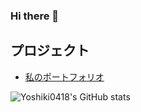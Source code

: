 ### Hi there 👋


## プロジェクト
- [私のポートフォリオ](https://github.com/Yoshiki0418/portfolio)

![Yoshiki0418's GitHub stats](https://github-readme-stats.vercel.app/api?username=Yoshiki0418&show_icons=true)







<!--
**Yoshiki0418/Yoshiki0418** is a ✨ _special_ ✨ repository because its `README.md` (this file) appears on your GitHub profile.

Here are some ideas to get you started:

- 🔭 I’m currently working on ...
- 🌱 I’m currently learning ...
- 👯 I’m looking to collaborate on ...
- 🤔 I’m looking for help with ...
- 💬 Ask me about ...
- 📫 How to reach me: ...
- 😄 Pronouns: ...
- ⚡ Fun fact: ...
-->
